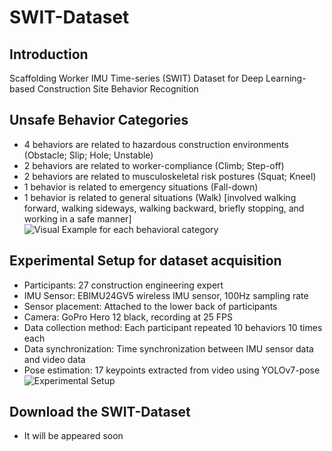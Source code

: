 # SWIT-Dataset
## Introduction

Scaffolding Worker IMU Time-series (SWIT) Dataset for Deep Learning-based Construction Site Behavior Recognition

## Unsafe Behavior Categories
* 4 behaviors are related to hazardous construction environments (Obstacle; Slip; Hole; Unstable)
* 2 behaviors are related to worker-compliance (Climb; Step-off)
* 2 behaviors are related to musculoskeletal risk postures (Squat; Kneel)
* 1 behavior is related to emergency situations (Fall-down)
* 1 behavior is related to general situations (Walk)   [involved walking forward, walking sideways, walking backward, briefly stopping, and working in a safe manner]
![Visual Example for each behavioral category](https://github.com/user-attachments/assets/4d1632c3-31b7-4b73-9459-5b3093770b50)

## Experimental Setup for dataset acquisition
* Participants: 27 construction engineering expert
* IMU Sensor: EBIMU24GV5 wireless IMU sensor, 100Hz sampling rate
* Sensor placement: Attached to the lower back of participants
* Camera: GoPro Hero 12 black, recording at 25 FPS
* Data collection method: Each participant repeated 10 behaviors 10 times each
* Data synchronization: Time synchronization between IMU sensor data and video data
* Pose estimation: 17 keypoints extracted from video using YOLOv7-pose
![Experimental Setup](https://github.com/user-attachments/assets/bced9bc7-c47d-496d-8d36-516e1215c9c1)
## Download the SWIT-Dataset
* It will be appeared soon
